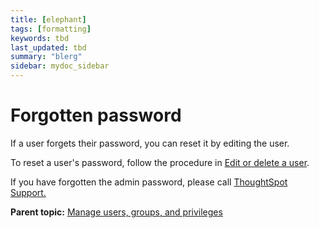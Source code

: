 ```yaml
---
title: [elephant]
tags: [formatting]
keywords: tbd
last_updated: tbd
summary: "blerg"
sidebar: mydoc_sidebar
---
```

# Forgotten password

If a user forgets their password, you can reset it by editing the user.

To reset a user's password, follow the procedure in [Edit or delete a user](edit_user.html#).

If you have forgotten the admin password, please call [ThoughtSpot Support.](../misc/contact.html#)

**Parent topic:** [Manage users, groups, and privileges](../../admin/users_groups/about_users_groups.html)

